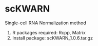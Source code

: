 # scKWARN
Single-cell RNA Normalization method
1. R packages required: Rcpp, Matrix
2. Install package: scKWARN_1.0.6.tar.gz
